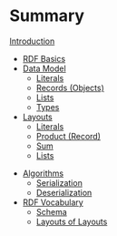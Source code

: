 # Summary

[Introduction](README.md)

- [RDF Basics](rdf-basics.md)
- [Data Model](data-model/README.md)
	- [Literals](data-model/literals.md)
	- [Records (Objects)](data-model/records.md)
	- [Lists](data-model/lists.md)
	- [Types](data-model/types.md)
	<!-- - [Paths](data-model/paths.md) -->
- [Layouts](layouts/README.md)
    - [Literals](layouts/literals.md)
	- [Product (Record)](layouts/record.md)
	- [Sum](layouts/sum.md)
	- [Lists](layouts/lists.md)
	<!-- - [Functional Layouts](layouts/functional-layouts.md) -->
<!-- - [Abstract Layouts](abstract-layouts/README.md)
	- [Intersection](abstract-layouts/intersection.md)
	- [Union](abstract-layouts/union.md) -->
<!-- - [Abstract Syntax](abstract-syntax/README.md) -->
- [Algorithms](algorithms/README.md)
	- [Serialization](algorithms/serialization.md)
	- [Deserialization](algorithms/deserialization.md)
- [RDF Vocabulary](rdf-vocabulary/README.md)
	- [Schema](rdf-vocabulary/schema.md)
	- [Layouts of Layouts](rdf-vocabulary/layouts-of-layouts.md)